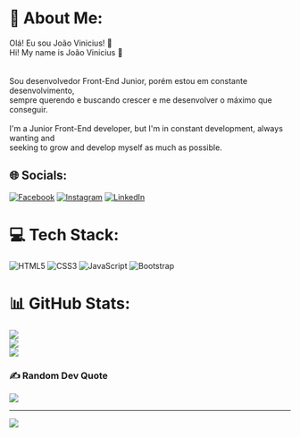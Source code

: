 # 💫 About Me:
Olá! Eu sou João Vinicius! 👋<br>Hi! My name is João Vinicius 👋<br><br><br>Sou desenvolvedor Front-End Junior, porém estou em constante desenvolvimento, <br>sempre querendo e buscando crescer e me desenvolver o máximo que conseguir. <br><br>I'm a Junior Front-End developer, but I'm in constant development, always wanting and<br>seeking to grow and develop myself as much as possible.


## 🌐 Socials:
[![Facebook](https://img.shields.io/badge/Facebook-%231877F2.svg?logo=Facebook&logoColor=white)](www.facebook.com/joaovinicius.logarezodemoraes) [![Instagram](https://img.shields.io/badge/Instagram-%23E4405F.svg?logo=Instagram&logoColor=white)](www.instagram.com/joao_vinildm/) [![LinkedIn](https://img.shields.io/badge/LinkedIn-%230077B5.svg?logo=linkedin&logoColor=white)](https://www.linkedin.com/in/joaovinii/) 

# 💻 Tech Stack:
![HTML5](https://img.shields.io/badge/html5-%23E34F26.svg?style=for-the-badge&logo=html5&logoColor=white) ![CSS3](https://img.shields.io/badge/css3-%231572B6.svg?style=for-the-badge&logo=css3&logoColor=white) ![JavaScript](https://img.shields.io/badge/javascript-%23323330.svg?style=for-the-badge&logo=javascript&logoColor=%23F7DF1E) ![Bootstrap](https://img.shields.io/badge/bootstrap-%23563D7C.svg?style=for-the-badge&logo=bootstrap&logoColor=white)
# 📊 GitHub Stats:
![](https://github-readme-stats.vercel.app/api?username=JoaoVinii1&theme=synthwave&hide_border=false&include_all_commits=true&count_private=false)<br/>
![](https://github-readme-streak-stats.herokuapp.com/?user=JoaoVinii1&theme=synthwave&hide_border=false)<br/>
![](https://github-readme-stats.vercel.app/api/top-langs/?username=JoaoVinii1&theme=synthwave&hide_border=false&include_all_commits=true&count_private=false&layout=compact)

### ✍️ Random Dev Quote
![](https://quotes-github-readme.vercel.app/api?type=horizontal&theme=dark)

---
[![](https://visitcount.itsvg.in/api?id=JoaoVinii1&icon=0&color=0)](https://visitcount.itsvg.in)

<!-- Proudly created with GPRM ( https://gprm.itsvg.in ) -->
